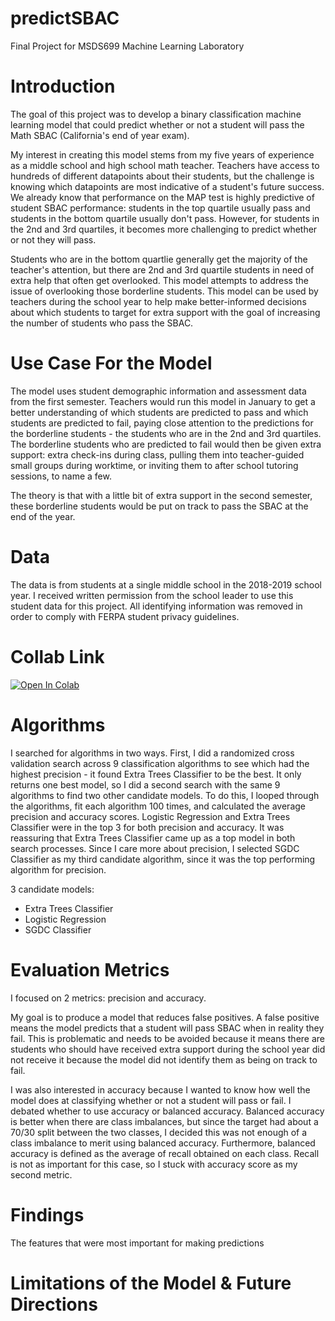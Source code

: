 # predictSBAC
Final Project for MSDS699 Machine Learning Laboratory

# Introduction
The goal of this project was to develop a binary classification machine learning model that could predict whether or not a student will pass the Math SBAC (California's end of year exam). 

My interest in creating this model stems from my five years of experience as a middle school and high school math teacher. Teachers have access to hundreds of different datapoints about their students, but the challenge is knowing which datapoints are most indicative of a student's future success. We already know that performance on the MAP test is highly predictive of student SBAC performance: students in the top quartile usually pass and students in the bottom quartile usually don't pass. However, for students in the 2nd and 3rd quartiles, it becomes more challenging to predict whether or not they will pass.

Students who are in the bottom quartlie generally get the majority of the teacher's attention, but there are 2nd and 3rd quartile students in need of extra help that often get overlooked. This model attempts to address the issue of overlooking those borderline students.  This model can be used by teachers during the school year to help make better-informed decisions about which students to target for extra support with the goal of increasing the number of students who pass the SBAC. 

# Use Case For the Model

The model uses student demographic information and assessment data from the first semester. Teachers would run this model in January to get a better understanding of which students are predicted to pass and which students are predicted to fail, paying close attention to the predictions for the borderline students - the students who are in the 2nd and 3rd quartiles. The borderline students who are predicted to fail would then be given extra support: extra check-ins during class, pulling them into teacher-guided small groups during worktime, or inviting them to after school tutoring sessions, to name a few. 

The theory is that with a little bit of extra support in the second semester, these borderline students would be put on track to pass the SBAC at the end of the year. 

# Data
The data is from students at a single middle school in the 2018-2019 school year. I received written permission from the school leader to use this student data for this project. All identifying information was removed in order to comply with FERPA student privacy guidelines. 

# Collab Link
[![Open In Colab](https://colab.research.google.com/assets/colab-badge.svg)](https://colab.research.google.com/github.com/amtan20/predictSBAC/blob/main/Final_Modeling_Notebook.ipynb)

# Algorithms 
I searched for algorithms in two ways. First, I did a randomized cross validation search across 9 classification algorithms to see which had the highest precision - it found Extra Trees Classifier to be the best. It only returns one best model, so I did a second search with the same 9 algorithms to find two other candidate models. To do this, I looped through the algorithms, fit each algorithm 100 times, and calculated the average precision and accuracy scores. Logistic Regression and Extra Trees Classifier were in the top 3 for both precision and accuracy. It was reassuring that Extra Trees Classifier came up as a top model in both search processes. Since I care more about precision, I selected SGDC Classifier as my third candidate algorithm, since it was the top performing algorithm for precision. 

3 candidate models:
- Extra Trees Classifier
- Logistic Regression
- SGDC Classifier 

# Evaluation Metrics 
I focused on 2 metrics: precision and accuracy. 

My goal is to produce a model that reduces false positives. A false positive means the model predicts that a student will pass SBAC when in reality they fail. This is problematic and needs to be avoided because it means there are students who should have received extra support during the school year did not receive it because the model did not identify them as being on track to fail. 

I was also interested in accuracy because I wanted to know how well the model does at classifying whether or not a student will pass or fail. I debated whether to use accuracy or balanced accuracy. Balanced accuracy is better when there are class imbalances, but since the target had about a 70/30 split between the two classes, I decided this was not enough of a class imbalance to merit using balanced accuracy. Furthermore, balanced accuracy is defined as the average of recall obtained on each class. Recall is not as important for this case, so I stuck with accuracy score as my second metric. 

# Findings 
The features that were most important for making predictions 

# Limitations of the Model & Future Directions 

